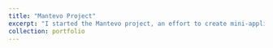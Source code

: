 ```yaml
---
title: "Mantevo Project"
excerpt: "I started the Mantevo project, an effort to create mini-applications that enable full-spectrum design space exploration.  Mini-apps are working code that embody performance impacting elements of large apps, and can be adapted to match new platforms. GitHub: [https://github.com/mantevo](https://github.com/mantevo).  Website: [https://mantevo.github.io](https://mantevo.github.io). <br/><img src='https://mantevo.github.io/images/copy-logo_mantevo_blue1.jpg'>"
collection: portfolio
---
```


